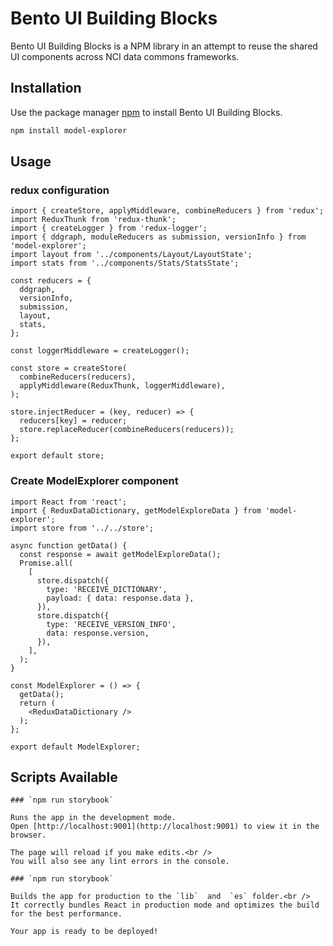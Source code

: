 # Bento UI Building Blocks

Bento UI Building Blocks is a NPM library in an attempt to reuse the shared UI components across NCI data commons frameworks.

## Installation

Use the package manager [npm](https://www.npmjs.com/) to install Bento UI Building Blocks.

```bash
npm install model-explorer
```

## Usage

### redux configuration
``` store
import { createStore, applyMiddleware, combineReducers } from 'redux';
import ReduxThunk from 'redux-thunk';
import { createLogger } from 'redux-logger';
import { ddgraph, moduleReducers as submission, versionInfo } from 'model-explorer';
import layout from '../components/Layout/LayoutState';
import stats from '../components/Stats/StatsState';

const reducers = {
  ddgraph,
  versionInfo,
  submission,
  layout,
  stats,
};

const loggerMiddleware = createLogger();

const store = createStore(
  combineReducers(reducers),
  applyMiddleware(ReduxThunk, loggerMiddleware),
);

store.injectReducer = (key, reducer) => {
  reducers[key] = reducer;
  store.replaceReducer(combineReducers(reducers));
};

export default store;
```
### Create ModelExplorer component
```react
import React from 'react';
import { ReduxDataDictionary, getModelExploreData } from 'model-explorer';
import store from '../../store';

async function getData() {
  const response = await getModelExploreData();
  Promise.all(
    [
      store.dispatch({
        type: 'RECEIVE_DICTIONARY',
        payload: { data: response.data },
      }),
      store.dispatch({
        type: 'RECEIVE_VERSION_INFO',
        data: response.version,
      }),
    ],
  );
}

const ModelExplorer = () => {
  getData();
  return (
    <ReduxDataDictionary />
  );
};

export default ModelExplorer;
```

## Scripts Available

```
### `npm run storybook`

Runs the app in the development mode.
Open [http://localhost:9001](http://localhost:9001) to view it in the browser.

The page will reload if you make edits.<br />
You will also see any lint errors in the console.
```
```
### `npm run storybook`

Builds the app for production to the `lib`  and  `es` folder.<br />
It correctly bundles React in production mode and optimizes the build for the best performance.

Your app is ready to be deployed!

```
